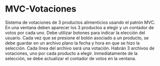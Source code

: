 # MVC-Votaciones
Sistema de votaciones de 3 productos alimenticios usando el patrón MVC.  En una ventana deben aparecer los 3 productos a elegir y un contador de votos por cada uno. Debe utilizar botones para indicar la elección del usuario. Cada vez que se presione el botón asociado a un producto, se debe guardar en un archivo plano la fecha y hora en que se hizo la selección. Cada línea del archivo será una votación. Habrán 3 archivos de votaciones, uno por cada producto a elegir.  Inmediatamente de la selección, se debe actualizar el contador de votos en la ventana.

